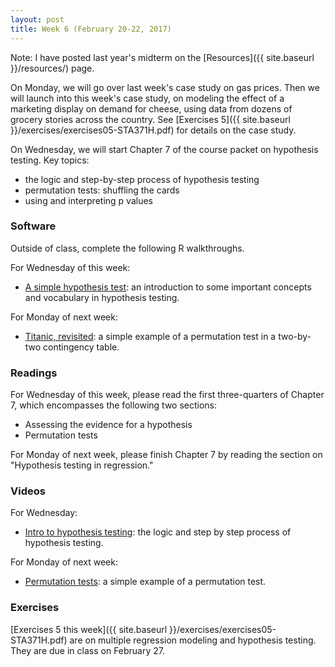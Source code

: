 ```yaml
---
layout: post
title: Week 6 (February 20-22, 2017)
---
```


Note: I have posted last year's midterm on the [Resources]({{ site.baseurl }}/resources/) page.  

On Monday, we will go over last week's case study on gas prices.  Then we will launch into this week's case study, on modeling the effect of a marketing display on demand for cheese, using data from dozens of grocery stories across the country.  See [Exercises 5]({{ site.baseurl }}/exercises/exercises05-STA371H.pdf) for details on the case study.  

On Wednesday, we will start Chapter 7 of the course packet on hypothesis testing.  Key topics:  
- the logic and step-by-step process of hypothesis testing  
- permutation tests: shuffling the cards  
- using and interpreting p values  


### Software

Outside of class, complete the following R walkthroughs.

For Wednesday of this week:   
- [A simple hypothesis test](https://github.com/jgscott/learnR/blob/master/hyptest/hyptest.md): an introduction to some important concepts and vocabulary in hypothesis testing.  

For Monday of next week:  
- [Titanic, revisited](https://github.com/jgscott/learnR/blob/master/titanic/titanic_permtest.md): a simple example of a permutation test in a two-by-two contingency table.  


### Readings

For Wednesday of this week, please read the first three-quarters of Chapter 7, which encompasses the following two sections:  
- Assessing the evidence for a hypothesis  
- Permutation tests  

For Monday of next week, please finish Chapter 7 by reading the section on "Hypothesis testing in regression."  


### Videos  

For Wednesday:  
- [Intro to hypothesis testing](https://youtu.be/qJffj8n6o9s): the logic and step by step process of hypothesis testing.  

For Monday of next week:  
- [Permutation tests](https://www.youtube.com/watch?v=15rwBts4nQc): a simple example of a permutation test.  



### Exercises  

[Exercises 5 this week]({{ site.baseurl }}/exercises/exercises05-STA371H.pdf) are on multiple regression modeling and hypothesis testing.   They are due in class on February 27.  




